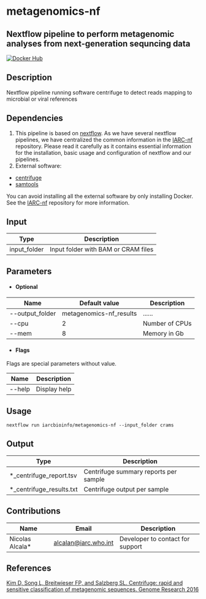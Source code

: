# metagenomics-nf
## Nextflow pipeline to perform metagenomic analyses from next-generation sequncing data

[![Docker Hub](https://img.shields.io/badge/docker-ready-blue.svg)](https://hub.docker.com/r/iarcbioinfo/template-nf/)

## Description
Nextflow pipeline running software centrifuge to detect reads mapping to microbial or viral references

## Dependencies

1. This pipeline is based on [nextflow](https://www.nextflow.io). As we have several nextflow pipelines, we have centralized the common information in the [IARC-nf](https://github.com/IARCbioinfo/IARC-nf) repository. Please read it carefully as it contains essential information for the installation, basic usage and configuration of nextflow and our pipelines.
2. External software:
- [centrifuge](https://ccb.jhu.edu/software/centrifuge/manual.shtml)
- [samtools](https://www.htslib.org/doc/samtools.html)

You can avoid installing all the external software by only installing Docker. See the [IARC-nf](https://github.com/IARCbioinfo/IARC-nf) repository for more information.


## Input
  | Type      | Description     |
  |-----------|---------------|
  | input_folder   | Input folder with BAM or CRAM files |

## Parameters

  * #### Optional
| Name      | Default value | Description     |
|-----------|---------------|-----------------|
| --output_folder   |        metagenomics-nf_results | ...... |
| --cpu    |            2 | Number of CPUs |
| --mem    |            8 | Memory in Gb |

  * #### Flags

Flags are special parameters without value.

| Name      | Description     |
|-----------|-----------------|
| --help    | Display help |


## Usage
  ```
  nextflow run iarcbioinfo/metagenomics-nf --input_folder crams
  ```

## Output
  | Type      | Description     |
  |-----------|---------------|
  | *_centrifuge_report.tsv   | Centrifuge summary reports per sample |
  | *_centrifuge_results.txt    | Centrifuge output per sample |




## Contributions

  | Name      | Email | Description     |
  |-----------|---------------|-----------------|
  | Nicolas Alcala*    |       alcalan@iarc.who.int | Developer to contact for support |


## References 
[Kim D, Song L, Breitwieser FP, and Salzberg SL. Centrifuge: rapid and sensitive classification of metagenomic sequences. Genome Research 2016](https://genome.cshlp.org/content/early/2016/11/16/gr.210641.116.abstract)
